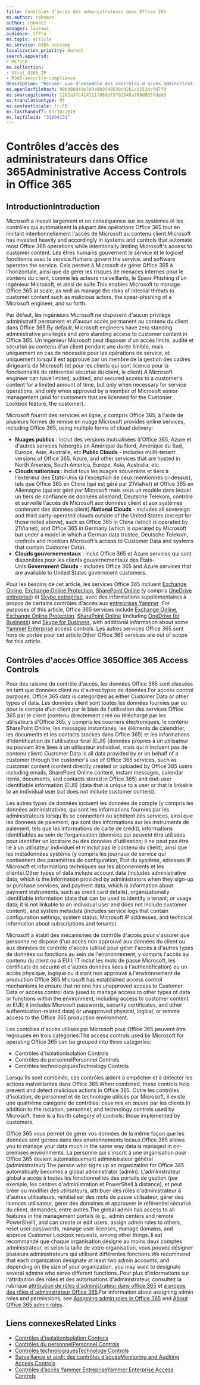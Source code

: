 ```yaml
---
title: Contrôles d’accès des administrateurs dans Office 365
ms.author: robmazz
author: robmazz
manager: laurawi
audience: ITPro
ms.topic: article
ms.service: O365-seccomp
localization_priority: Normal
search.appverid:
- MET150
ms.collection:
- Strat_O365_IP
- M365-security-compliance
description: "Résumé: vue d'ensemble des contrôles d'accès administratif et de la catégorisation des données d'Office 365."
ms.openlocfilehash: 90dd00049e7e3a9b9548530c42b1c21534cfd7fd
ms.sourcegitcommit: 1261a37c414111f869df5791548a768d853fda60
ms.translationtype: MT
ms.contentlocale: fr-FR
ms.lasthandoff: 03/30/2019
ms.locfileid: "31004131"
---
```

# <a name="administrative-access-controls-in-office-365"></a><span data-ttu-id="2b7c0-103">Contrôles d’accès des administrateurs dans Office 365</span><span class="sxs-lookup"><span data-stu-id="2b7c0-103">Administrative Access Controls in Office 365</span></span> 

## <a name="introduction"></a><span data-ttu-id="2b7c0-104">Introduction</span><span class="sxs-lookup"><span data-stu-id="2b7c0-104">Introduction</span></span>
<span data-ttu-id="2b7c0-105">Microsoft a investi largement et en conséquence sur les systèmes et les contrôles qui automatisent la plupart des opérations Office 365 tout en limitant intentionnellement l'accès de Microsoft au contenu client.</span><span class="sxs-lookup"><span data-stu-id="2b7c0-105">Microsoft has invested heavily and accordingly in systems and controls that automate most Office 365 operations while intentionally limiting Microsoft's access to customer content.</span></span> <span data-ttu-id="2b7c0-106">Les êtres humains gouvernent le service et le logiciel fonctionne avec le service.</span><span class="sxs-lookup"><span data-stu-id="2b7c0-106">Humans govern the service, and software operates the service.</span></span> <span data-ttu-id="2b7c0-107">Cela permet à Microsoft de gérer Office 365 à l'horizontale, ainsi que de gérer les risques de menaces internes pour le contenu du client, comme les acteurs malveillants, le Spear Phishing d'un ingénieur Microsoft, et ainsi de suite.</span><span class="sxs-lookup"><span data-stu-id="2b7c0-107">This enables Microsoft to manage Office 365 at scale, as well as manage the risks of internal threats to customer content such as malicious actors, the spear-phishing of a Microsoft engineer, and so forth.</span></span>

<span data-ttu-id="2b7c0-108">Par défaut, les ingénieurs Microsoft ne disposent d'aucun privilège administratif permanent et d'aucun accès permanent au contenu du client dans Office 365.</span><span class="sxs-lookup"><span data-stu-id="2b7c0-108">By default, Microsoft engineers have zero standing administrative privileges and zero standing access to customer content in Office 365.</span></span> <span data-ttu-id="2b7c0-109">Un ingénieur Microsoft peut disposer d'un accès limité, audité et sécurisé au contenu d'un client pendant une durée limitée, mais uniquement en cas de nécessité pour les opérations de service, et uniquement lorsqu'il est approuvé par un membre de la gestion des cadres dirigeants de Microsoft (et pour les clients qui sont licence pour la fonctionnalité de référentiel sécurisé du client, le client).</span><span class="sxs-lookup"><span data-stu-id="2b7c0-109">A Microsoft engineer can have limited, audited, and secured access to a customer's content for a limited amount of time, but only when necessary for service operations, and only when approved by a member of Microsoft senior management (and for customers that are licensed for the Customer Lockbox feature, the customer).</span></span>

<span data-ttu-id="2b7c0-110">Microsoft fournit des services en ligne, y compris Office 365, à l'aide de plusieurs formes de remise en nuage:</span><span class="sxs-lookup"><span data-stu-id="2b7c0-110">Microsoft provides online services, including Office 365, using multiple forms of cloud delivery:</span></span>

- <span data-ttu-id="2b7c0-111">**Nuages publics** : inclut des versions mutualisées d'Office 365, Azure et d'autres services hébergés en Amérique du Nord, Amérique du Sud, Europe, Asie, Australie, etc.</span><span class="sxs-lookup"><span data-stu-id="2b7c0-111">**Public Clouds** - includes multi-tenant versions of Office 365, Azure, and other services that are hosted in North America, South America, Europe, Asia, Australia, etc.</span></span>
- <span data-ttu-id="2b7c0-112">**Clouds nationaux** : inclut tous les nuages souverains et tiers à l'extérieur des États-Unis (à l'exception de ceux mentionnés ci-dessus), tels que Office 365 en Chine (qui est géré par 21ViaNet) et Office 365 en Allemagne (qui est géré par Microsoft mais sous un modèle dans lequel un tiers de confiance de données allemand, Deutsche Telekom, contrôle et surveille l'accès de Microsoft aux données client et aux systèmes contenant des données client).</span><span class="sxs-lookup"><span data-stu-id="2b7c0-112">**National Clouds** - includes all sovereign and third party-operated clouds outside of the United States (except for those noted above), such as Office 365 in China (which is operated by 21Vianet), and Office 365 in Germany (which is operated by Microsoft but under a model in which a German data trustee, Deutsche Telekom, controls and monitors Microsoft's access to Customer Data and systems that contain Customer Data).</span></span>
- <span data-ttu-id="2b7c0-113">**Clouds gouvernementaux** : inclut Office 365 et Azure services qui sont disponibles pour les clients gouvernementaux des États-Unis.</span><span class="sxs-lookup"><span data-stu-id="2b7c0-113">**Government Clouds** - includes Office 365 and Azure services that are available to United States government customers.</span></span>

<span data-ttu-id="2b7c0-114">Pour les besoins de cet article, les services Office 365 incluent [Exchange Online](https://docs.microsoft.com/Exchange/exchange-online), [Exchange Online Protection](https://docs.microsoft.com/Office365/SecurityCompliance/eop/exchange-online-protection-overview), [SharePoint Online](https://docs.microsoft.com/sharepoint/sharepoint-online) (y compris [OneDrive entreprise](https://docs.microsoft.com/OneDrive/onedrive)) et [Skype entreprise](https://docs.microsoft.com/SkypeForBusiness/skype-for-business-online), avec des informations supplémentaires à propos de certains contrôles d'accès aux [entreprises Yammer](https://support.office.com/article/yammer-–-admin-help-e1464355-1f97-49ac-b2aa-dd320b179dbe?ui=en-US&rs=en-US&ad=US) .</span><span class="sxs-lookup"><span data-stu-id="2b7c0-114">For purposes of this article, Office 365 services include [Exchange Online](https://docs.microsoft.com/Exchange/exchange-online), [Exchange Online Protection](https://docs.microsoft.com/Office365/SecurityCompliance/eop/exchange-online-protection-overview), [SharePoint Online](https://docs.microsoft.com/sharepoint/sharepoint-online) (including [OneDrive for Business](https://docs.microsoft.com/OneDrive/onedrive)) and [Skype for Business](https://docs.microsoft.com/SkypeForBusiness/skype-for-business-online), with additional information about some [Yammer Enterprise](https://support.office.com/article/yammer-–-admin-help-e1464355-1f97-49ac-b2aa-dd320b179dbe?ui=en-US&rs=en-US&ad=US) access controls.</span></span> <span data-ttu-id="2b7c0-115">Les autres services Office 365 sont hors de portée pour cet article.</span><span class="sxs-lookup"><span data-stu-id="2b7c0-115">Other Office 365 services are out of scope for this article.</span></span>

## <a name="office-365-access-controls"></a><span data-ttu-id="2b7c0-116">Contrôles d'accès Office 365</span><span class="sxs-lookup"><span data-stu-id="2b7c0-116">Office 365 Access Controls</span></span>
<span data-ttu-id="2b7c0-117">Pour des raisons de contrôle d'accès, les données Office 365 sont classées en tant que données client ou d'autres types de données.</span><span class="sxs-lookup"><span data-stu-id="2b7c0-117">For access control purposes, Office 365 data is categorized as either Customer Data or other types of data.</span></span> <span data-ttu-id="2b7c0-118">Les données client sont toutes les données fournies par ou pour le compte d'un client par le biais de l'utilisation des services Office 365 par le client (contenu directement créé ou téléchargé par les utilisateurs d'Office 365, y compris les courriers électroniques, le contenu SharePoint Online, les messages instantanés, les éléments de calendrier, les documents et les contacts stockés dans Office 365) et les informations d'identification de l'utilisateur final (EUII) (données propres à un utilisateur ou pouvant être liées à un utilisateur individuel, mais qui n'incluent pas de contenu client).</span><span class="sxs-lookup"><span data-stu-id="2b7c0-118">Customer Data is all data provided by or on behalf of a customer through the customer's use of Office 365 services, such as customer content (content directly created or uploaded by Office 365 users including emails, SharePoint Online content, instant messages, calendar items, documents, and contacts stored in Office 365) and end-user identifiable information (EUII) (data that is unique to a user or that is linkable to an individual user but does not include customer content).</span></span> 

<span data-ttu-id="2b7c0-119">Les autres types de données incluent les données de compte (y compris les données administratives, qui sont les informations fournies par les administrateurs lorsqu'ils se connectent ou achètent des services, ainsi que les données de paiement, qui sont des informations sur les instruments de paiement, tels que les informations de carte de crédit), informations identifiables au sein de l'organisation (données qui peuvent être utilisées pour identifier un locataire ou des données d'utilisation; il ne peut pas être lié à un utilisateur individuel et n'inclut pas le contenu du client), ainsi que les métadonnées système (y compris les journaux de service qui contiennent des paramètres de configuration, État du système, adresses IP Microsoft et informations techniques sur les abonnements et les clients).</span><span class="sxs-lookup"><span data-stu-id="2b7c0-119">Other types of data include account data (includes administrative data, which is the information provided by administrators when they sign-up or purchase services, and payment data, which is information about payment instruments, such as credit card details), organizationally identifiable information (data that can be used to identify a tenant; or usage data; it is not linkable to an individual user and does not include customer content), and system metadata (includes service logs that contain configuration settings, system status, Microsoft IP addresses, and technical information about subscriptions and tenants).</span></span>

<span data-ttu-id="2b7c0-120">Microsoft a établi des mécanismes de contrôle d'accès pour s'assurer que personne ne dispose d'un accès non approuvé aux données du client ou aux données de contrôle d'accès (utilisé pour gérer l'accès à d'autres types de données ou fonctions au sein de l'environnement, y compris l'accès au contenu du client ou à EUII; IT inclut les mots de passe Microsoft, les certificats de sécurité et d'autres données liées à l'authentification) ou un accès physique, logique ou distant non approuvé à l'environnement de production Office 365.</span><span class="sxs-lookup"><span data-stu-id="2b7c0-120">Microsoft has established access control mechanisms to ensure that no one has unapproved access to Customer Data or access control data (used to manage access to other types of data or functions within the environment, including access to customer content or EUII; it includes Microsoft passwords, security certificates, and other authentication-related data) or unapproved physical, logical, or remote access to the Office 365 production environment.</span></span>

<span data-ttu-id="2b7c0-121">Les contrôles d'accès utilisés par Microsoft pour Office 365 peuvent être regroupés en trois catégories:</span><span class="sxs-lookup"><span data-stu-id="2b7c0-121">The access controls used by Microsoft for operating Office 365 can be grouped into three categories:</span></span>
- <span data-ttu-id="2b7c0-122">Contrôles d'isolation</span><span class="sxs-lookup"><span data-stu-id="2b7c0-122">Isolation Controls</span></span>
- <span data-ttu-id="2b7c0-123">Contrôles du personnel</span><span class="sxs-lookup"><span data-stu-id="2b7c0-123">Personnel Controls</span></span>
- <span data-ttu-id="2b7c0-124">Contrôles technologiques</span><span class="sxs-lookup"><span data-stu-id="2b7c0-124">Technology Controls</span></span>

<span data-ttu-id="2b7c0-125">Lorsqu'ils sont combinés, ces contrôles aident à empêcher et à détecter les actions malveillantes dans Office 365.</span><span class="sxs-lookup"><span data-stu-id="2b7c0-125">When combined, these controls help prevent and detect malicious actions in Office 365.</span></span> <span data-ttu-id="2b7c0-126">Outre les contrôles d'isolation, de personnel et de technologie utilisés par Microsoft, il existe une quatrième catégorie de contrôles: ceux mis en œuvre par les clients.</span><span class="sxs-lookup"><span data-stu-id="2b7c0-126">In addition to the isolation, personnel, and technology controls used by Microsoft, there is a fourth category of controls: those implemented by customers.</span></span>

<span data-ttu-id="2b7c0-127">Office 365 vous permet de gérer vos données de la même façon que les données sont gérées dans des environnements locaux.</span><span class="sxs-lookup"><span data-stu-id="2b7c0-127">Office 365 allows you to manage your data much in the same way data is managed in on-premises environments.</span></span> <span data-ttu-id="2b7c0-128">La personne qui s'inscrit à une organisation pour Office 365 devient automatiquement administrateur général (administrateur).</span><span class="sxs-lookup"><span data-stu-id="2b7c0-128">The person who signs up an organization for Office 365 automatically becomes a global administrator (admin).</span></span> <span data-ttu-id="2b7c0-129">L'administrateur global a accès à toutes les fonctionnalités des portails de gestion (par exemple, les centres d'administration et PowerShell à distance), et peut créer ou modifier des utilisateurs, attribuer des rôles d'administrateur à d'autres utilisateurs, réinitialiser des mots de passe utilisateur, gérer des licences utilisateur, gérer des domaines et approuver le référentiel sécurisé du client. demandes, entre autres.</span><span class="sxs-lookup"><span data-stu-id="2b7c0-129">The global admin has access to all features in the management portals (e.g., admin centers and remote PowerShell), and can create or edit users, assign admin roles to others, reset user passwords, manage user licenses, manage domains, and approve Customer Lockbox requests, among other things.</span></span> <span data-ttu-id="2b7c0-130">Il est recommandé que chaque organisation désigne au moins deux comptes administrateur, et selon la taille de votre organisation, vous pouvez désigner plusieurs administrateurs qui utilisent différentes fonctions.</span><span class="sxs-lookup"><span data-stu-id="2b7c0-130">We recommend that each organization designate at least two admin accounts, and depending on the size of your organization, you may want to designate several admins who serve different functions.</span></span> <span data-ttu-id="2b7c0-131">Pour plus d'informations sur l'attribution des rôles et des autorisations d'administrateur, consultez la rubrique [attribution de rôles d'administrateur dans office 365](https://support.office.com/article/Assigning-admin-roles-in-Office-365-eac4d046-1afd-4f1a-85fc-8219c79e1504) et [à propos des rôles d'administrateur Office 365](https://support.office.com/article/Permissions-in-Office-365-DA585EEA-F576-4F55-A1E0-87090B6AAA9D).</span><span class="sxs-lookup"><span data-stu-id="2b7c0-131">For information about assigning admin roles and permissions, see [Assigning admin roles in Office 365](https://support.office.com/article/Assigning-admin-roles-in-Office-365-eac4d046-1afd-4f1a-85fc-8219c79e1504) and [About Office 365 admin roles](https://support.office.com/article/Permissions-in-Office-365-DA585EEA-F576-4F55-A1E0-87090B6AAA9D).</span></span>


## <a name="related-links"></a><span data-ttu-id="2b7c0-132">Liens connexes</span><span class="sxs-lookup"><span data-stu-id="2b7c0-132">Related Links</span></span>

- [<span data-ttu-id="2b7c0-133">Contrôles d'isolation</span><span class="sxs-lookup"><span data-stu-id="2b7c0-133">Isolation Controls</span></span>](office-365-isolation-controls.md)
- [<span data-ttu-id="2b7c0-134">Contrôles du personnel</span><span class="sxs-lookup"><span data-stu-id="2b7c0-134">Personnel Controls</span></span>](office-365-personnel-controls.md)
- [<span data-ttu-id="2b7c0-135">Contrôles technologiques</span><span class="sxs-lookup"><span data-stu-id="2b7c0-135">Technology Controls</span></span>](office-365-technology-controls.md)
- [<span data-ttu-id="2b7c0-136">Surveillance et audit des contrôles d’accès</span><span class="sxs-lookup"><span data-stu-id="2b7c0-136">Monitoring and Auditing Access Controls</span></span>](office-365-monitoring-and-auditing-access-controls.md)
- [<span data-ttu-id="2b7c0-137">Contrôles d’accès Yammer Entreprise</span><span class="sxs-lookup"><span data-stu-id="2b7c0-137">Yammer Enterprise Access Controls</span></span>](office-365-yammer-enterprise-access-controls.md)
